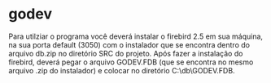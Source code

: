 # godev
Para utilziar o programa você deverá instalar o firebird 2.5 em sua máquina, na sua porta default (3050) com o instalador que se encontra dentro do arquivo db.zip no diretório SRC
do projeto.
Após fazer a instalação do firebird, deverá pegar o arquivo GODEV.FDB (que se encontra no mesmo arquivo .zip do instalador) e colocar no diretório C:\db\GODEV.FDB.

